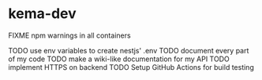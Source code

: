 # kema-dev

FIXME npm warnings in all containers

TODO use env variables to create nestjs' .env
TODO document every part of my code
TODO make a wiki-like documentation for my API
TODO implement HTTPS on backend
TODO Setup GitHub Actions for build testing
